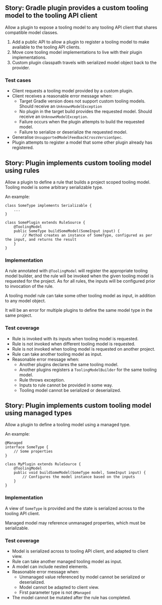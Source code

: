 
## Story: Gradle plugin provides a custom tooling model to the tooling API client

Allow a plugin to expose a tooling model to any tooling API client that shares compatible model classes.

1. Add a public API to allow a plugin to register a tooling model to make available to the tooling API clients.
2. Move core tooling model implementations to live with their plugin implementations.
3. Custom plugin classpath travels with serialized model object back to the provider.

### Test cases

- Client requests a tooling model provided by a custom plugin.
- Client receives a reasonable error message when:
    - Target Gradle version does not support custom tooling models. Should receive an `UnknownModelException`
    - No plugin in the target build provides the requested model. Should receive an `UnknownModelException`.
    - Failure occurs when the plugin attempts to build the requested model.
    - Failure to serialize or deserialize the requested model.
- Generalise `UnsupportedModelFeedbackCrossVersionSpec`.
- Plugin attempts to register a model that some other plugin already has registered.

## Story: Plugin implements custom tooling model using rules

Allow a plugin to define a rule that builds a project scoped tooling model. Tooling model is some arbitrary serializable type.

An example:

    class SomeType implements Serializable {
        ...
    }

    class SomePlugin extends RuleSource {
        @ToolingModel
        public SomeType buildSomeModel(SomeInput input) {
            // Method creates an instance of SomeType, configured as per the input, and returns the result
        }
    }

### Implementation

A rule annotated with `@ToolingModel` will register the appropriate tooling model builder, and the rule will be
invoked when the given tooling model is requested for the project. As for all rules, the inputs will be
configured prior to invocation of the rule.

A tooling model rule can take some other tooling model as input, in addition to any model object.

It will be an error for multiple plugins to define the same model type in the same project.

### Test coverage

- Rule is invoked with its inputs when tooling model is requested.
- Rule is not invoked when different tooling model is requested.
- Rule is not invoked when tooling model is requested on another project.
- Rule can take another tooling model as input.
- Reasonable error message when:
    - Another plugins declares the same tooling model.
    - Another plugins registers a `ToolingModelBuilder` for the same tooling model.
    - Rule throws exception.
    - Inputs to rule cannot be provided in some way.
    - Tooling model cannot be serialized or deserialized.

## Story: Plugin implements custom tooling model using managed types

Allow a plugin to define a tooling model using a managed type.

An example:

    @Managed
    interface SomeType {
        // Some properties
    }

    class MyPlugin extends RuleSource {
        @ToolingModel
        public void buildSomeModel(SomeType model, SomeInput input) {
            // Configures the model instance based on the inputs
        }
    }

### Implementation

A view of `SomeType` is provided and the state is serialized across to the tooling API client.

Managed model may reference unmanaged properties, which must be serializable.

### Test coverage

- Model is serialized across to tooling API client, and adapted to client view.
- Rule can take another managed tooling model as input.
- A model can include nested elements.
- Reasonable error message when:
    - Unmanaged value referenced by model cannot be serialized or deserialized.
    - Model cannot be adapted to client view.
    - First parameter type is not `@Managed`
- The model cannot be mutated after the rule has completed.
